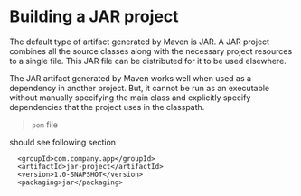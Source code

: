 # Building a JAR project

The default type of artifact generated by Maven is JAR.
A JAR project combines all the source classes along with the necessary project resources to a single file.
This JAR file can be distributed for it to be used elsewhere.

The JAR artifact generated by Maven works well when used as a dependency in another project.
But, it cannot be run as an executable without manually specifying the main class and explicitly specify dependencies that the project uses in the classpath. 

> `pom` file

should see following section

```
  <groupId>com.company.app</groupId>
  <artifactId>jar-project</artifactId>
  <version>1.0-SNAPSHOT</version>
  <packaging>jar</packaging>
```
